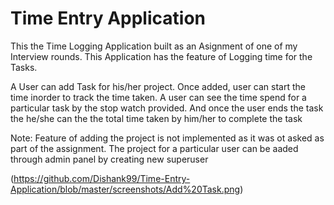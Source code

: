 # Time Entry Application
This the Time Logging Application built as an Asignment of one of my Interview rounds.
This Application has the feature of Logging time for the Tasks.

A User can add Task for his/her project.
Once added, user can start the time inorder to track the time taken.
A user can see the time spend for a particular task by the stop watch provided.
And once the user ends the task the he/she can the the total time taken by him/her to complete the task

Note: Feature of adding the project is not implemented as it was ot asked as part of the assignment.
The project for a particular user can be aaded through admin panel by creating new superuser

(https://github.com/Dishank99/Time-Entry-Application/blob/master/screenshots/Add%20Task.png)
